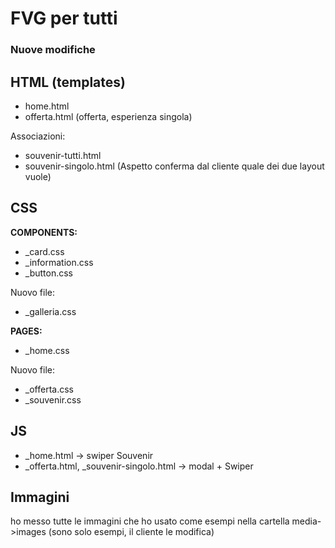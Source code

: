# FVG per tutti

### Nuove modifiche

## HTML (templates)
- home.html
- offerta.html (offerta, esperienza singola)  

Associazioni:
- souvenir-tutti.html 
- souvenir-singolo.html (Aspetto conferma dal cliente quale dei due layout vuole)

## CSS
**COMPONENTS:**
- _card.css
- _information.css
- _button.css

Nuovo file:
- _galleria.css

**PAGES:**
- _home.css

Nuovo file:
- _offerta.css
- _souvenir.css

## JS
- _home.html -> swiper Souvenir
- _offerta.html, _souvenir-singolo.html -> modal + Swiper

## Immagini
ho messo tutte le immagini che ho usato come esempi nella cartella media->images (sono solo esempi, il cliente le modifica)